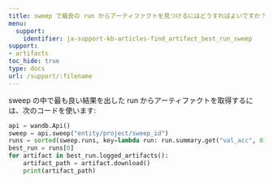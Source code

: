 ```yaml
---
title: sweep で最良の run からアーティファクトを見つけるにはどうすればよいですか？
menu:
  support:
    identifier: ja-support-kb-articles-find_artifact_best_run_sweep
support:
- artifacts
toc_hide: true
type: docs
url: /support/:filename
---
```


sweep の中で最も良い結果を出した run からアーティファクトを取得するには、次のコードを使います:

```python
api = wandb.Api()
sweep = api.sweep("entity/project/sweep_id")
runs = sorted(sweep.runs, key=lambda run: run.summary.get("val_acc", 0), reverse=True)
best_run = runs[0]
for artifact in best_run.logged_artifacts():
    artifact_path = artifact.download()
    print(artifact_path)
```